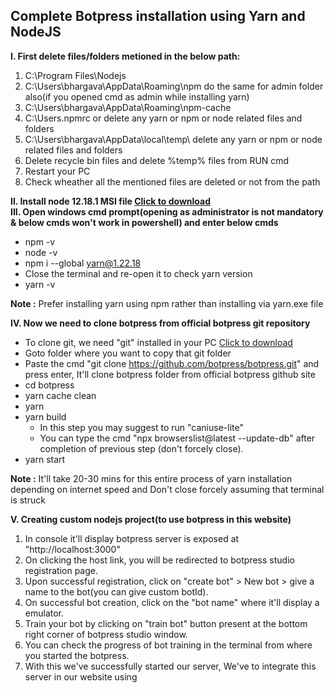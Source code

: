 ## Complete Botpress installation using Yarn and NodeJS
**I. First delete files/folders metioned in the below path:**
1) C:\Program Files\Nodejs
2) C:\Users\bhargava\AppData\Roaming\npm do the same for admin folder also(if you opened cmd as admin while installing yarn)
3) C:\Users\bhargava\AppData\Roaming\npm-cache 
4) C:\Users\.npmrc or delete any yarn or npm or node related files and folders
5) C:\Users\bhargava\AppData\local\temp\ delete any yarn or npm or node related files and folders
6) Delete recycle bin files and delete %temp% files from RUN cmd
7) Restart your PC
8) Check wheather all the mentioned files are deleted or not from the path

**II. Install node 12.18.1 MSI file [Click to download](nodejs.org/fr/blog/release/v12.18.1/)** <br />
**III. Open windows cmd prompt(opening as administrator is not mandatory & below cmds won't work in powershell) and enter below cmds** 
- npm -v
- node -v
- npm i --global yarn@1.22.18
- Close the terminal and re-open it to check yarn version
- yarn -v

**Note :** Prefer installing yarn using npm rather than installing via yarn.exe file

**IV. Now we need to clone botpress from official botpress git repository**
- To clone git, we need "git" installed in your PC [Click to download](https://git-scm.com/downloads)
- Goto folder where you want to copy that git folder
- Paste the cmd "git clone https://github.com/botpress/botpress.git" and press enter, It'll clone botpress folder from official botpress github site
- cd botpress
- yarn cache clean
- yarn
- yarn build 
  - In this step you may suggest to run "caniuse-lite"
  - You can type the cmd "npx browserslist@latest --update-db" after completion of previous step (don't forcely close).
- yarn start <br/>

**Note :** It'll take 20-30 mins for this entire process of yarn installation depending on internet speed and Don't close forcely assuming that terminal is struck

**V. Creating custom nodejs project(to use botpress in this website)**
1) In console it'll display botpress server is exposed at "http://localhost:3000"
2) On clicking the host link, you will be redirected to botpress studio registration page.
3) Upon successful registration, click on "create bot" > New bot > give a name to the bot(you can give custom botId).
4) On successful bot creation, click on the "bot name" where it'll display a emulator.
5) Train your bot by clicking on "train bot" button present at the bottom right corner of botpress studio window.
6) You can check the progress of bot training in the terminal from where you started the botpress.
7) With this we've successfully started our server, We've to integrate this server in our website using <script> tag.
8) Integrating chatbot in our custom website <br/>
   a) Create a package structure using the following npm cmds
   - Open npm command prompt
   - npm install express<space>-g
   - npm install express-generator -g
   - cd desktop
   - express --view=pug projectName
   - cd projectName
   - npm install
   - npm start
   b) Copy and paste following code into your index.pug file after body tag<br/>
      - script(src="http://localhost:3000/assets/modules/channel-web/object_assign.js")
      - script(src="http://localhost:3000/assets/modules/channel-web/inject.js")
      - script. <br/>
        window.botpressWebChat.init({<br/>
        host: 'http://localhost:3000/', <br/>
        botId:"alvin",<br/>
        //- host: 'http://34.255.255.255/',<br/>
        //- botId: 'spine',<br/>
        //- extraStylesheet: '/modules/channel-web/assets/gbr-custom-styles.css',<br/>
        //- hideWidget: false, //to hide the bot floating icon from webpage<br/>
        })<br/>
   c) Change your default port number of your website from bin/www folder of nodejs application in-order to avoid overlapping default port of botpress server(3000)<br/>
   d) Start your website using cmd "npm start" from the terminal.

**VI. Modifying botpress src folder**
   #### 1) Applying custom CSS
   - Goto botpress(cloned folder from github) > modules > channel-web > assets > default.css <br/>
   #### 2) Changing mailId from src folder(only mail not pwd)
   - You can change mail Id from the path botpress > packages > bp > dist > data > global > botpress.config.json > "superAdmins": <br/>
   #### 3) To change default botpress server port number ####
   - Goto botpress(cloned folder from github) > packages > bp > dist > data > global > botpress.config.json > "port":3000 <br/>
   #### 4) To change the name of the bot in the chat emulator
   - Open botpress studio(localhost:3000) > Click config button of your bot > Change the name from the name section
   - Changing name will instantly reflect in your website bot
   - Sometimes restarting the npm and bot server is needed
   #### 5) To change or modify code (eg:API)
   - Open botpress studio(localhost:3000) > Click on code editor from sidebar menu > In the Actions section, open the file in Bot <bot name> folder
   - Change the code or API that you want and finally click on Save icon present at bottom-left
  
**Note :** If you make any modifications using yarn start cmd, please restart your server for each modification you've made.
  
  
### Reference Links
1. https://classic.yarnpkg.com/lang/en/docs/install/#windows-stable
2. https://yarnpkg.com/
3. https://www.alibabacloud.com/blog/advanced-concepts-in-botpress-a-crash-course_596225
4. https://socket.dev/npm/package/@botpress/channel-web
5. https://github.com/botpress/botpress-examples/blob/master/motivation-bot/index.js <br/>
  #### API Integration links
  a) https://www.youtube.com/watch?v=rju2Fg9fg4I <br/>
  b) https://www.youtube.com/watch?v=pw6CUtJ_8w0
